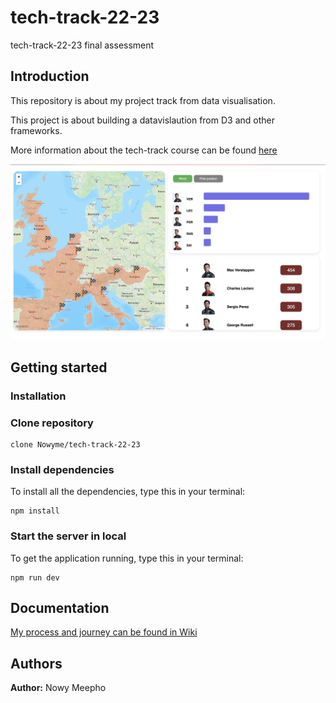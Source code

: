 # tech-track-22-23

tech-track-22-23 final assessment 



## Introduction
This repository is about my project track from data visualisation. 

This project is about building a datavislaution from D3 and other frameworks. 

More information about the tech-track course can be found [ here ](https://github.com/cmda-tt/course-22-23)


![screenshot](https://github.com/Nowyme/tech-track-22-23/blob/main/images/wiki%20img/screenshot.png)


## Getting started 
### Installation

### Clone repository
```
clone Nowyme/tech-track-22-23
```


### Install dependencies
To install all the dependencies, type this in your terminal:

```
npm install
```


### Start the server in local
To get the application running, type this in your terminal:

```
npm run dev
```


## Documentation 
[ My process and journey can be found in Wiki ](https://github.com/Nowyme/tech-track-22-23/wiki)


## Authors 
**Author:** Nowy Meepho
